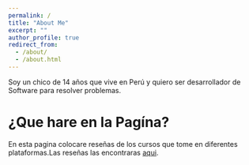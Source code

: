 ```yaml
---
permalink: /
title: "About Me"
excerpt: ""
author_profile: true
redirect_from: 
  - /about/
  - /about.html
---
```

Soy un chico de 14 años que vive en Perú y quiero ser desarrollador de Software para resolver problemas.

¿Que hare en la Pagína?
======
En esta pagina colocare reseñas de los cursos que tome en diferentes plataformas.Las reseñas las encontraras [aqui](https://ultirequiem.github.io/year-archive/).


